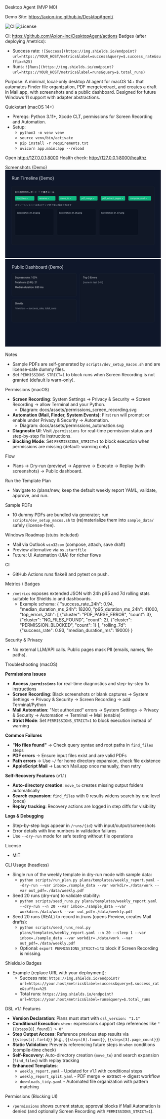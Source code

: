 Desktop Agent (MVP M0)

Demo Site: https://axion-inc.github.io/DesktopAgent/

![CI](https://github.com/Axion-inc/DesktopAgent/actions/workflows/ci.yml/badge.svg)
![License](https://img.shields.io/badge/license-MIT-green.svg)

CI: https://github.com/Axion-inc/DesktopAgent/actions
Badges (after deploying /metrics):
- Success rate: `![Success](https://img.shields.io/endpoint?url=https://YOUR_HOST/metrics&label=success&query=$.success_rate&suffix=%25)`
- Runs: `![Runs](https://img.shields.io/endpoint?url=https://YOUR_HOST/metrics&label=runs&query=$.total_runs)`

Purpose: A minimal, local-only desktop AI agent for macOS 14+ that automates Finder file organization, PDF merge/extract, and creates a draft in Mail.app, with screenshots and a public dashboard. Designed for future Windows 11 support with adapter abstractions.

Quickstart (macOS 14+)
- Prereqs: Python 3.11+, Xcode CLT, permissions for Screen Recording and Automation.
- Setup:
  - `python3 -m venv venv`
  - `source venv/bin/activate`
  - `pip install -r requirements.txt`
  - `uvicorn app.main:app --reload`

Open http://127.0.0.1:8000
Health check: http://127.0.0.1:8000/healthz

Screenshots (Demo)
![Run Timeline](docs/assets/runs_timeline.svg)
![Public Dashboard](docs/assets/dashboard.svg)

Notes
- Sample PDFs are self-generated by `scripts/dev_setup_macos.sh` and are license-safe dummy files.
- Set `PERMISSIONS_STRICT=1` to block runs when Screen Recording is not granted (default is warn-only).

Permissions (macOS)
- **Screen Recording**: System Settings → Privacy & Security → Screen Recording → allow Terminal and your Python.
  - Diagram: docs/assets/permissions_screen_recording.svg
- **Automation (Mail, Finder, System Events)**: First run will prompt; or enable under Privacy & Security → Automation.
  - Diagram: docs/assets/permissions_automation.svg
- **Diagnostic UI**: Visit `/permissions` for real-time permission status and step-by-step fix instructions.
- **Blocking Mode**: Set `PERMISSIONS_STRICT=1` to block execution when permissions are missing (default: warning only).

Flow
- Plans → Dry-run (preview) → Approve → Execute → Replay (with screenshots) → Public dashboard.

Run the Template Plan
- Navigate to /plans/new, keep the default weekly report YAML, validate, approve, and run.

Sample PDFs
- 10 dummy PDFs are bundled via generator; run `scripts/dev_setup_macos.sh` to (re)materialize them into `sample_data/` safely (license-free).

Windows Roadmap (stubs included)
- Mail via Outlook `win32com` (compose, attach, save draft)
- Preview alternative via `os.startfile`
- Future: UI Automation (UIA) for richer flows

CI
- GitHub Actions runs flake8 and pytest on push.

Metrics / Badges
- `/metrics` exposes extended JSON with 24h p95 and 7d rolling stats suitable for Shields.io and dashboards.
  - Example schema:
    {
      "success_rate_24h": 0.94,
      "median_duration_ms_24h": 18200,
      "p95_duration_ms_24h": 41000,
      "top_errors_24h": [
        {"cluster": "PDF_PARSE_ERROR", "count": 3},
        {"cluster": "NO_FILES_FOUND", "count": 2},
        {"cluster": "PERMISSION_BLOCKED", "count": 1}
      ],
      "rolling_7d": {"success_rate": 0.93, "median_duration_ms": 19000}
    }

Security & Privacy
- No external LLM/API calls. Public pages mask PII (emails, names, file paths).

Troubleshooting (macOS)

**Permissions Issues**
- **Access `/permissions`** for real-time diagnostics and step-by-step fix instructions
- **Screen Recording**: Black screenshots or blank captures → System Settings → Privacy & Security → Screen Recording → add Terminal/Python
- **Mail Automation**: "Not authorized" errors → System Settings → Privacy & Security → Automation → Terminal → Mail (enable)
- **Strict Mode**: Set `PERMISSIONS_STRICT=1` to block execution instead of warning

**Common Failures**
- **"No files found"** → Check query syntax and root paths in `find_files` steps
- **PDF errors** → Ensure input files exist and are valid PDFs
- **Path errors** → Use `~/` for home directory expansion, check file existence
- **AppleScript Mail** → Launch Mail.app once manually, then retry

**Self-Recovery Features** (v1.1)
- **Auto-directory creation**: `move_to` creates missing output folders automatically
- **Search expansion**: `find_files` with 0 results widens search by one level (once)
- **Replay tracking**: Recovery actions are logged in step diffs for visibility

**Logs & Debugging**
- Step-by-step logs appear in `/runs/{id}` with input/output/screenshots
- Error details with line numbers in validation failures
- Use `--dry-run` mode for safe testing without file operations

License
- MIT

CLI Usage (headless)
- Single run of the weekly template in dry-run mode with sample data:
  - `python scripts/run_plan.py plans/templates/weekly_report.yaml --dry-run --var inbox=./sample_data --var workdir=./data/work --var out_pdf=./data/weekly.pdf`
- Seed 20 runs (dry-run) to validate stability:
  - `python scripts/seed_runs.py plans/templates/weekly_report.yaml --dry-run --n 20 --var inbox=./sample_data --var workdir=./data/work --var out_pdf=./data/weekly.pdf`
- Seed 20 runs (REAL) to record in /runs (opens Preview, creates Mail drafts):
  - `python scripts/seed_runs_real.py plans/templates/weekly_report.yaml --n 20 --sleep 1 --var inbox=./sample_data --var workdir=./data/work --var out_pdf=./data/weekly.pdf`
  - Optional: `export PERMISSIONS_STRICT=1` to block if Screen Recording is missing.

Shields.io Badges
- Example (replace URL with your deployment):
  - Success rate: `https://img.shields.io/endpoint?url=https://your.host/metrics&label=success&query=$.success_rate&suffix=%25`
  - Total runs: `https://img.shields.io/endpoint?url=https://your.host/metrics&label=runs&query=$.total_runs`

DSL v1.1 Features
- **Version Declaration**: Plans must start with `dsl_version: "1.1"`
- **Conditional Execution**: `when:` expressions support step references like `"{{steps[0].found}} > 0"`
- **Step Output Access**: Reference previous step results via `{{steps[i].field}}` (e.g., `{{steps[0].found}}`, `{{steps[3].page_count}}`)
- **Static Validation**: Prevents referencing future steps in `when` conditions (compile-time check)
- **Self-Recovery**: Auto-directory creation (`move_to`) and search expansion (`find_files`) with replay tracking
- **Enhanced Templates**: 
  - `weekly_report.yaml` - Updated for v1.1 with conditional steps
  - `weekly_report_split.yaml` - PDF merge → extract → digest workflow  
  - `downloads_tidy.yaml` - Automated file organization with pattern matching

Permissions (Blocking UI)
- `/permissions` shows current status; approval blocks if Mail Automation is denied (and optionally Screen Recording with `PERMISSIONS_STRICT=1`).
